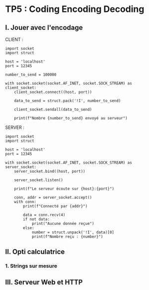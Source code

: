 # TP5 : Coding Encoding Decoding

## I. Jouer avec l'encodage
CLIENT :
```
import socket
import struct

host = 'localhost'
port = 12345

number_to_send = 100000

with socket.socket(socket.AF_INET, socket.SOCK_STREAM) as client_socket:
    client_socket.connect((host, port))

    data_to_send = struct.pack('!I', number_to_send)

    client_socket.sendall(data_to_send)

    print(f"Nombre {number_to_send} envoyé au serveur")
```

SERVER : 
```
import socket
import struct

host = 'localhost'
port = 12345

with socket.socket(socket.AF_INET, socket.SOCK_STREAM) as server_socket:
    server_socket.bind((host, port))
    
    server_socket.listen()

    print(f"Le serveur écoute sur {host}:{port}")

    conn, addr = server_socket.accept()
    with conn:
        print(f"Connecté par {addr}")

        data = conn.recv(4)
        if not data:
            print("Aucune donnée reçue")
        else:
            number = struct.unpack('!I', data)[0]
            print(f"Nombre reçu : {number}")
```

## II. Opti calculatrice
### 1. Strings sur mesure



## III. Serveur Web et HTTP

